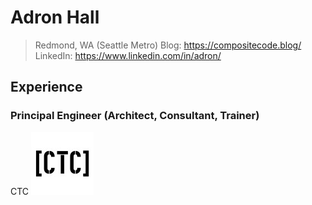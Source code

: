 # Adron Hall
> Redmond, WA (Seattle Metro)
> Blog: https://compositecode.blog/
> LinkedIn: https://www.linkedin.com/in/adron/

## Experience

### Principal Engineer (Architect, Consultant, Trainer)
CTC
![Composite Thrashing Code](ctc.png)